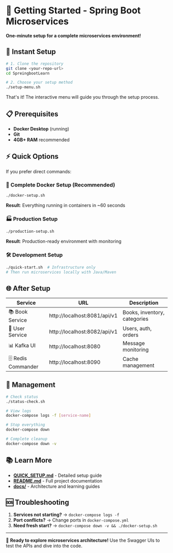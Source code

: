 # 🎯 Getting Started - Spring Boot Microservices

**One-minute setup for a complete microservices environment!**

## 🚀 Instant Setup

```bash
# 1. Clone the repository
git clone <your-repo-url>
cd SpreingbootLearn

# 2. Choose your setup method
./setup-menu.sh
```

That's it! The interactive menu will guide you through the setup process.

## 📋 Prerequisites

- **Docker Desktop** (running)
- **Git**
- **4GB+ RAM** recommended

## ⚡ Quick Options

If you prefer direct commands:

### 🐳 Complete Docker Setup (Recommended)
```bash
./docker-setup.sh
```
**Result**: Everything running in containers in ~60 seconds

### 🏭 Production Setup  
```bash
./production-setup.sh
```
**Result**: Production-ready environment with monitoring

### 🛠️ Development Setup
```bash
./quick-start.sh  # Infrastructure only
# Then run microservices locally with Java/Maven
```

## 🌐 After Setup

| Service | URL | Description |
|---------|-----|-------------|
| 📚 Book Service | http://localhost:8081/api/v1 | Books, inventory, categories |
| 👥 User Service | http://localhost:8082/api/v1 | Users, auth, orders |
| 📊 Kafka UI | http://localhost:8080 | Message monitoring |
| 🗄️ Redis Commander | http://localhost:8090 | Cache management |

## 🔧 Management

```bash
# Check status
./status-check.sh

# View logs
docker-compose logs -f [service-name]

# Stop everything
docker-compose down

# Complete cleanup
docker-compose down -v
```

## 📚 Learn More

- **[QUICK_SETUP.md](QUICK_SETUP.md)** - Detailed setup guide
- **[README.md](README.md)** - Full project documentation  
- **[docs/](docs/)** - Architecture and learning guides

## 🆘 Troubleshooting

1. **Services not starting?** → `docker-compose logs -f`
2. **Port conflicts?** → Change ports in `docker-compose.yml`
3. **Need fresh start?** → `docker-compose down -v && ./docker-setup.sh`

---

🎉 **Ready to explore microservices architecture!** Use the Swagger UIs to test the APIs and dive into the code.
